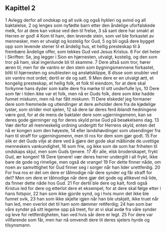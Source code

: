 ## Kapittel 2

1 Avlegg derfor all ondskap og all svik og også hykleri og avind og all baktalelse,
2 og lenges som nyfødte barn etter den åndelige uforfalskede melk, for at dere kan vokse ved den til frelse,
3 så sant dere har smakt at Herren er god!
4 Kom til ham, den levende stein, som vel ble forkastet av mennesker, men er utvalgt og kostelig for Gud,
5 og bli også dere bygget opp som levende stener til et åndelig hus, et hellig presteskap til å frembære åndelige offer, som tekkes Gud ved Jesus Kristus.
6 For det heter i Skriften: Se, jeg legger i Sion en hjørnesten, utvalgt, kostelig, og den som tror på ham, skal ingenlunde bli til skamme.
7 Dere altså som tror, hører æren til; men for de vantro er den stein som bygningsmennene forkastet, blitt til hjørnesten og snublesten og anstøtsklippe,
8 disse som snubler ved sin vantro mot ordet; dertil er de og satt.
9 Men dere er en utvalgt ætt, et kongelig presteskap, et hellig folk, et folk til eiendom, for at dere skal forkynne hans dyder som kalte dere fra mørke til sitt underfulle lys,
10 Dere som før i tiden ikke var et folk, men nå er Guds folk, dere som ikke hadde funnet miskunn, men nå har fått miskunn.
11 Dere elskede! jeg formaner dere som fremmede og utlendinger at dere avholder dere fra de kjødelige lyster, som strider mot sjelen,
12 så dere lar deres ferd iblandt hedningene være god, for at de mens de baktaler dere som ugjerningsmenn, kan se deres gode gjerninger og for deres skyld prise Gud på besøkelsens dag.
13 Vær derfor all menneskelig ordning undergitt for Herrens skyld, enten det nå er kongen som den høyeste,
14 eller landshøvdinger som utsendinger fra ham til straff for ugjerningsmenn, men til ros for dem som gjør godt.
15 For slik er det Guds vilje at dere ved å gjøre det gode skal målbinde de uvettige menneskers vankundighet,
16 som frie, og ikke som de som har friheten til ondskaps skjul, men som Guds tjenere.
17 Ær alle, elsk broderskapet, frykt Gud, ær kongen!
18 Dere tjenere! vær deres herrer undergitt i all frykt, ikke bare de gode og rimelige, men også de vrange!
19 For dette finner nåde, om noen av samvittighet for Gud finner seg i sorger når han lider urettferdig.
20 For hva ros er det om dere er tålmodige når dere synder og får straff for det? Men om dere er tålmodige når dere gjør det gode og allikevel må lide, da finner dette nåde hos Gud.
21 For dertil ble dere og kalt, fordi også Kristus led for dere og etterlot dere et eksempel, for at dere skal følge etter i hans fotspor,
22 han som ikke gjorde synd, og i hvis munn det ikke ble funnet svik,
23 han som ikke skjelte igjen når han ble utskjelt, ikke truet når han led, men overlot det til ham som dømmer rettferdig;
24 han som bar våre synder på sitt legeme opp på treet, for at vi skal avdø fra våre synder og leve for rettferdigheten, han ved hvis sår dere er legt.
25 For dere var villfarende som får, men har nå omvendt dere til deres sjelers hyrde og tilsynsmann.
